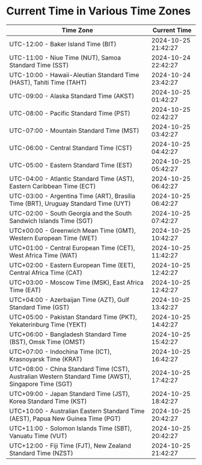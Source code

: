 # Current Time in Various Time Zones

| Time Zone | Current Time |
|-----------|--------------|
| UTC-12:00 - Baker Island Time (BIT) | 2024-10-25 21:42:27 |
| UTC-11:00 - Niue Time (NUT), Samoa Standard Time (SST) | 2024-10-24 22:42:27 |
| UTC-10:00 - Hawaii-Aleutian Standard Time (HAST), Tahiti Time (TAHT) | 2024-10-24 23:42:27 |
| UTC-09:00 - Alaska Standard Time (AKST) | 2024-10-25 01:42:27 |
| UTC-08:00 - Pacific Standard Time (PST) | 2024-10-25 02:42:27 |
| UTC-07:00 - Mountain Standard Time (MST) | 2024-10-25 03:42:27 |
| UTC-06:00 - Central Standard Time (CST) | 2024-10-25 04:42:27 |
| UTC-05:00 - Eastern Standard Time (EST) | 2024-10-25 05:42:27 |
| UTC-04:00 - Atlantic Standard Time (AST), Eastern Caribbean Time (ECT) | 2024-10-25 06:42:27 |
| UTC-03:00 - Argentina Time (ART), Brasília Time (BRT), Uruguay Standard Time (UYT) | 2024-10-25 06:42:27 |
| UTC-02:00 - South Georgia and the South Sandwich Islands Time (SGT) | 2024-10-25 07:42:27 |
| UTC±00:00 - Greenwich Mean Time (GMT), Western European Time (WET) | 2024-10-25 10:42:27 |
| UTC+01:00 - Central European Time (CET), West Africa Time (WAT) | 2024-10-25 11:42:27 |
| UTC+02:00 - Eastern European Time (EET), Central Africa Time (CAT) | 2024-10-25 12:42:27 |
| UTC+03:00 - Moscow Time (MSK), East Africa Time (EAT) | 2024-10-25 12:42:27 |
| UTC+04:00 - Azerbaijan Time (AZT), Gulf Standard Time (GST) | 2024-10-25 13:42:27 |
| UTC+05:00 - Pakistan Standard Time (PKT), Yekaterinburg Time (YEKT) | 2024-10-25 14:42:27 |
| UTC+06:00 - Bangladesh Standard Time (BST), Omsk Time (OMST) | 2024-10-25 15:42:27 |
| UTC+07:00 - Indochina Time (ICT), Krasnoyarsk Time (KRAT) | 2024-10-25 16:42:27 |
| UTC+08:00 - China Standard Time (CST), Australian Western Standard Time (AWST), Singapore Time (SGT) | 2024-10-25 17:42:27 |
| UTC+09:00 - Japan Standard Time (JST), Korea Standard Time (KST) | 2024-10-25 18:42:27 |
| UTC+10:00 - Australian Eastern Standard Time (AEST), Papua New Guinea Time (PGT) | 2024-10-25 20:42:27 |
| UTC+11:00 - Solomon Islands Time (SBT), Vanuatu Time (VUT) | 2024-10-25 20:42:27 |
| UTC+12:00 - Fiji Time (FJT), New Zealand Standard Time (NZST) | 2024-10-25 21:42:27 |
